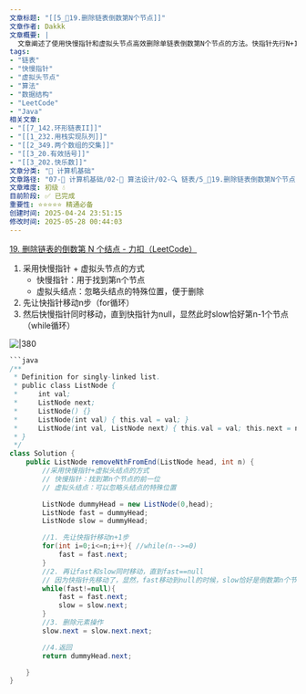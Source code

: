 ```yaml
---
文章标题: "[[5_📕19.删除链表倒数第N个节点]]" 
文章作者: Dakkk
文章概要: |
  文章阐述了使用快慢指针和虚拟头节点高效删除单链表倒数第N个节点的方法。快指针先行N+1步，随后双指针同步移动，直至快指针到达末尾，慢指针便指向待删除节点的前一位置，实现一次遍历完成删除。
tags:
- "链表"
- "快慢指针"
- "虚拟头节点"
- "算法"
- "数据结构"
- "LeetCode"
- "Java"
相关文章:
- "[[7_142.环形链表II]]"
- "[[1_232.用栈实现队列]]"
- "[[2_349.两个数组的交集]]"
- "[[3_20.有效括号]]"
- "[[3_202.快乐数]]"
文章分类: "📐 计算机基础"
文章路径: "07-📐 计算机基础/02-🧮 算法设计/02-🔍 链表/5_📕19.删除链表倒数第N个节点.md"
文章难度: 初级 💧
目前阶段: ✅ 已完成
重要性: ⭐⭐⭐⭐⭐ 精通必备
创建时间: 2025-04-24 23:51:15
修改时间: 2025-05-28 00:44:03
---
```



[19. 删除链表的倒数第 N 个结点 - 力扣（LeetCode）](https://leetcode.cn/problems/remove-nth-node-from-end-of-list/)

1. 采用快慢指针 + 虚拟头节点的方式
	- 快慢指针：用于找到第n个节点
	- 虚拟头结点：忽略头结点的特殊位置，便于删除
2. 先让快指针移动n步（for循环）
3. 然后快慢指针同时移动，直到快指针为null，显然此时slow恰好第n-1个节点（while循环）

![|380](https://my-obsidian-image.oss-cn-guangzhou.aliyuncs.com/2024/04/0d05389f9ae35cbbcef06bb38b962814.png)

```java
```java
/**
 * Definition for singly-linked list.
 * public class ListNode {
 *     int val;
 *     ListNode next;
 *     ListNode() {}
 *     ListNode(int val) { this.val = val; }
 *     ListNode(int val, ListNode next) { this.val = val; this.next = next; }
 * }
 */
class Solution {
    public ListNode removeNthFromEnd(ListNode head, int n) {
        //采用快慢指针+虚拟头结点的方式
        // 快慢指针：找到第n个节点的前一位
        // 虚拟头结点：可以忽略头结点的特殊位置

        ListNode dummyHead = new ListNode(0,head);
        ListNode fast = dummyHead;
        ListNode slow = dummyHead;

        //1. 先让快指针移动n+1步
        for(int i=0;i<=n;i++){ //while(n-->=0)
            fast = fast.next;
        }
        //2. 再让fast和slow同时移动，直到fast==null
        // 因为快指针先移动了，显然，fast移动到null的时候，slow恰好是倒数第n个节点的前一个节点
        while(fast!=null){
            fast = fast.next;
            slow = slow.next;
        }
        //3. 删除元素操作
        slow.next = slow.next.next;

        //4.返回
        return dummyHead.next;

    }
}
```
```